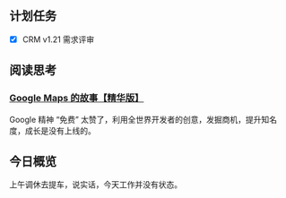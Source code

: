 ## 计划任务

- [x] CRM v1.21 需求评审

## 阅读思考

### [Google Maps 的故事【精华版】](https://mp.weixin.qq.com/s?__biz=MzA3MDMwOTcwMg==&mid=2650006958&idx=1&sn=7f91d56c1ae69bb17b75fdad6ccfaf8a)

Google 精神 “免费” 太赞了，利用全世界开发者的创意，发掘商机，提升知名度，成长是没有上线的。

## 今日概览

上午调休去提车，说实话，今天工作并没有状态。
